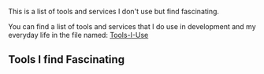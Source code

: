 This is a list of tools and services I don't use but find fascinating.

You can find a list of tools and services that I do use in development and my everyday life in the file named: 
[Tools-I-Use](https://github.com/Programazing/Resources/blob/master/Tools-I-Use.md)

## Tools I find Fascinating
